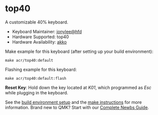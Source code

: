 # top40

A customizable 40%  keyboard.

* Keyboard Maintainer: [jonylee@hfd](https://github.com/jonylee1986)
* Hardware Supported: top40
* Hardware Availability: [akko](https://www.akkogear.com/)

Make example for this keyboard (after setting up your build environment):

    make acr/top40:default

Flashing example for this keyboard:

    make acr/top40:default:flash
    
**Reset Key**: Hold down the key located at *K01*, which programmed as *Esc* while plugging in the keyboard.

See the [build environment setup](https://docs.qmk.fm/#/getting_started_build_tools) and the [make instructions](https://docs.qmk.fm/#/getting_started_make_guide) for more information. Brand new to QMK? Start with our [Complete Newbs Guide](https://docs.qmk.fm/#/newbs).
